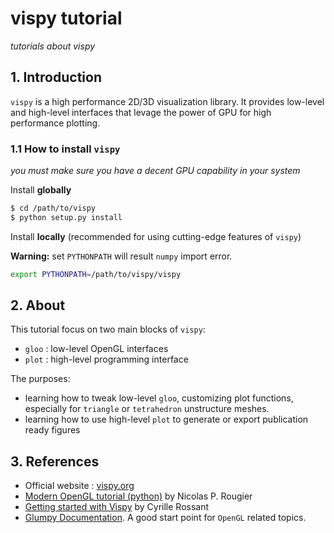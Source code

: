 # vispy tutorial

*tutorials about vispy*

## 1. Introduction

`vispy` is a high performance 2D/3D visualization library. It provides low-level and high-level interfaces that levage the power of GPU for high performance plotting.

### 1.1 How to install `vispy`

*you must make sure you have a decent GPU capability in your system*

Install **globally**

```bash
$ cd /path/to/vispy
$ python setup.py install
```

Install **locally** (recommended for using cutting-edge features of `vispy`)

**Warning:** set `PYTHONPATH` will result `numpy` import error.

```bash
export PYTHONPATH=/path/to/vispy/vispy
```

## 2. About

This tutorial focus on two main blocks of `vispy`:

 - `gloo` : low-level OpenGL interfaces
 - `plot` : high-level programming interface

The purposes:

 - learning how to tweak low-level `gloo`, customizing plot functions, especially for `triangle` or `tetrahedron` unstructure meshes.
 - learning how to use high-level `plot` to generate or export publication ready figures

## 3. References

 - Official website : [vispy.org](http://vispy.org/)
 - [Modern OpenGL tutorial (python)](http://www.labri.fr/perso/nrougier/teaching/opengl/) by Nicolas P. Rougier
 - [Getting started with Vispy](http://ipython-books.github.io/featured-06/) by Cyrille Rossant
 - [Glumpy Documentation](http://glumpy.readthedocs.org/). A good start point for `OpenGL` related topics.

